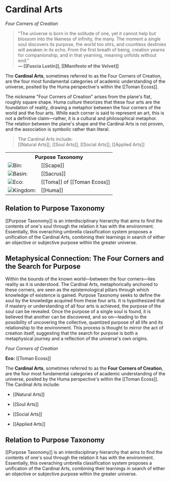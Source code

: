 <!-- wiki-header-section:start -->
# Cardinal Arts
_Four Corners of Creation_

> "The universe is born in the solitude of one, yet it cannot help but blossom into the likeness of infinity, the many. The moment a single soul discovers its purpose, the world too stirs, and countless destinies will awaken in its echo. From the first breath of being, creation yearns for companionship, and in that yearning, meaning unfolds without end."  
> **— [[Fuscia Lustin]], [[Manifesto of the Velvet]]** 

The **Cardinal Arts**, sometimes referred to as the Four Corners of Creation, are the four most fundamental categories of academic understanding of the universe, posited by the Huma perspective's within the [[Toman Ecoss]]. 

The nickname "Four Corners of Creation" arises from the plane's flat, roughly square shape. Huma culture theorizes that these four arts are the foundation of reality, drawing a metaphor between the four corners of the world and the four arts. While each corner is said to represent an art, this is not a definitive claim—rather, it is a cultural and philosophical metaphor. The relation between the plane's shape and the Cardinal Arts is not proven, and the association is symbolic rather than literal.

>The Cardinal Arts include: <br>
>[[Natural Arts]], [[Soul Arts]], [[Social Arts]], [[Applied Arts]]

<!-- wiki-header-section:end -->

<!-- taxonomy-table-section:start -->
<div class="taxonomy-table">
  <table>
    <tr>
      <th colspan="3">Purpose Taxonomy</th>
    </tr>
    <tr>
      <td class="taxon-label"><img src="svg/bin.svg" class="taxon-icon">Bin:</td>
      <td class="taxon-content" colspan="2">[[Scape]]</td>
    </tr>
    <tr>
      <td class="taxon-label"><img src="svg/basin.svg" class="taxon-icon">Basin:</td>
      <td class="taxon-content" colspan="2">[[Sacrus]]</td>
    </tr>
    <tr>
      <td class="taxon-label"><img src="svg/eco.svg" class="taxon-icon">Eco:</td>
      <td class="taxon-content" colspan="2">[[Toma]] of [[Toman Ecoss]]</td>
    </tr>
    <tr>
      <td class="taxon-label"><img src="svg/kingdom.svg" class="taxon-icon">Kingdom:</td>
      <td class="taxon-content" colspan="2">[[Huma]]</td>
    </tr>
  </table>
</div>
<!-- taxonomy-table-section:end -->

## Relation to Purpose Taxonomy

[[Purpose Taxonomy]] is an interdisciplinary hierarchy that aims to find the contents of one's soul through the relation it has with the environment. Essentially, this overaching umbrella classification system proposes a unification of the Cardinal Arts, combining their learnings in search of either an objective or subjective purpose within the greater universe.

## Metaphysical Connection: The Four Corners and the Search for Purpose

Within the bounds of the known world—between the four corners—lies reality as it is understood. The Cardinal Arts, metaphorically anchored to these corners, are seen as the epistemological pillars through which knowledge of existence is gained. Purpose Taxonomy seeks to define the soul by the knowledge acquired from these four arts. It is hypothesized that if mastery or understanding of all four arts is achieved, the purpose of the soul can be revealed. Once the purpose of a single soul is found, it is believed that another can be discovered, and so on—leading to the possibility of uncovering the collective, quantized purpose of all life and its relationship to the environment. This process is thought to mirror the act of creation itself, suggesting that the search for purpose is both a metaphysical journey and a reflection of the universe's own origins.

<!-- not-for-live-publishing:start -->
<!-- obsidian-pull:start -->
_Four Corners of Creation_

**Eco:** [[Toman Ecoss]]

  

The **Cardinal Arts**, sometimes referred to as the **Four Corners of Creation**, are the four most fundamental categories of academic understanding of the universe, posited by the Huma perspective's within the [[Toman Ecoss]]. The Cardinal Arts include:

  

- [[Natural Arts]]

- [[Soul Arts]]

- [[Social Arts]]

- [[Applied Arts]]

  
  

## Relation to Purpose Taxonomy

  

[[Purpose Taxonomy]] is an interdisciplinary hierarchy that aims to find the contents of one's soul through the relation it has with the environment. Essentially, this overaching umbrella classification system proposes a unification of the Cardinal Arts, combining their learnings in search of either an objective or subjective purpose within the greater universe.
<!-- obsidian-pull:end -->
<!-- not-for-live-publishing:end -->
